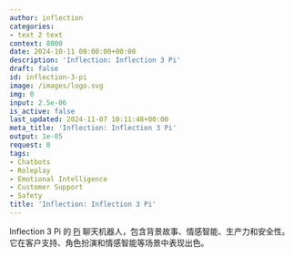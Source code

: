 ```yaml
---
author: inflection
categories:
- text 2 text
context: 8000
date: 2024-10-11 00:00:00+00:00
description: 'Inflection: Inflection 3 Pi'
draft: false
id: inflection-3-pi
image: /images/logo.svg
img: 0
input: 2.5e-06
is_active: false
last_updated: 2024-11-07 10:11:48+00:00
meta_title: 'Inflection: Inflection 3 Pi'
output: 1e-05
request: 0
tags:
- Chatbots
- Roleplay
- Emotional Intelligence
- Customer Support
- Safety
title: 'Inflection: Inflection 3 Pi'
---
```







Inflection 3 Pi 的 [Pi](https://pi.ai) 聊天机器人，包含背景故事、情感智能、生产力和安全性。它在客户支持、角色扮演和情感智能等场景中表现出色。


